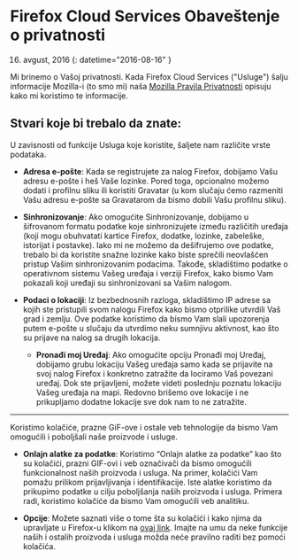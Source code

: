 # Firefox Cloud Services Obaveštenje o privatnosti

16. avgust, 2016
{: datetime="2016-08-16" }

Mi brinemo o Vašoj privatnosti. Kada Firefox Cloud Services ("Usluge") šalju informacije Mozilla-i (to smo mi) naša [Mozilla Pravila Privatnosti](https://www.mozilla.org/privacy/) opisuju kako mi koristimo te informacije.

## Stvari koje bi trebalo da znate:

U zavisnosti od funkcije Usluga koje koristite, šaljete nam različite vrste podataka.

* **Adresa e-pošte**: Kada se registrujete za nalog Firefox, dobijamo Vašu adresu e-pošte i heš Vaše lozinke. Pored toga, opcionalno možemo dodati i profilnu sliku ili koristiti Gravatar (u kom slučaju ćemo razmeniti Vašu adresu e-pošte sa Gravatarom da bismo dobili Vašu profilnu sliku).

* **Sinhronizovanje**: Ako omogućite Sinhronizovanje, dobijamo u šifrovanom formatu podatke koje sinhronizujete između različitih uređaja (koji mogu obuhvatati kartice Firefox, dodatke, lozinke, zabeleške, istorijat i postavke).  Iako mi ne možemo da dešifrujemo ove podatke, trebalo bi da koristite snažne lozinke kako biste sprečili neovlašćen pristup Vašim sinhronizovanim podacima.  Takođe, skladištimo podatke o operativnom sistemu Vašeg uređaja i verziji Firefox, kako bismo Vam pokazali koji uređaji su sinhronizovani sa Vašim nalogom. 

* **Podaci o lokaciji**: Iz bezbednosnih razloga, skladištimo IP adrese sa kojih ste pristupili svom nalogu Firefox kako bismo otprilike utvrdili Vaš grad i zemlju.  Ove podatke koristimo da bismo Vam slali upozorenja putem e-pošte u slučaju da utvrdimo neku sumnjivu aktivnost, kao što su prijave na nalog sa drugih lokacija.
    
	* **Pronađi moj Uređaj**: Ako omogućite opciju Pronađi moj Uređaj, dobijamo grubu lokaciju Vašeg uređaja samo kada se prijavite na svoj nalog Firefox i konkretno zatražite da lociramo Vaš povezani uređaj. Dok ste prijavljeni, možete videti poslednju poznatu lokaciju Vašeg uređaja na mapi. Redovno brišemo ove lokacije i ne prikupljamo dodatne lokacije sve dok nam to ne zatražite.

---------------------------------------

Koristimo kolačiće, prazne GiF-ove i ostale veb tehnologije da bismo Vam omogućili i poboljšali naše proizvode i usluge.

* **Onlajn alatke za podatke**: Koristimo “Onlajn alatke za podatke” kao što su kolačići, prazni GIF-ovi i veb označivači da bismo omogućili funkcionalnost naših proizvoda i usluga. Na primer, kolačići Vam pomažu prilikom prijavljivanja i identifikacije. Iste alatke koristimo da prikupimo podatke u cilju poboljšanja naših proizvoda i usluga. Primera radi, koristimo kolačiće da bismo Vam omogućili veb analitiku.

* **Opcije**: Možete saznati više o tome šta su kolačići i kako njima da upravljate u Firefox-u klikom na [ovaj link](https://support.mozilla.org/sr-Cyrl/kb/kolachii-informaci-koy-veb-sat-chuva-na-vashem-rac). Imajte na umu da neke funkcije naših i ostalih proizvoda i usluga možda neće pravilno raditi bez pomoći kolačića.
